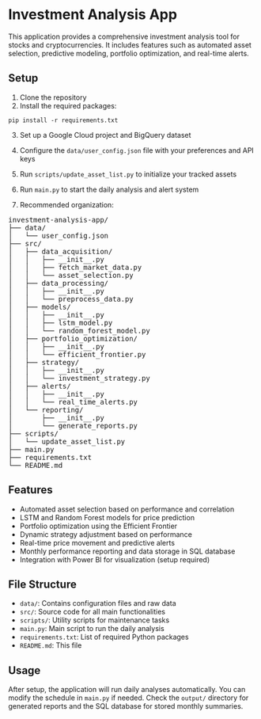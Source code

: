 # Investment Analysis App

This application provides a comprehensive investment analysis tool for stocks and cryptocurrencies. It includes features such as automated asset selection, predictive modeling, portfolio optimization, and real-time alerts.

## Setup

1. Clone the repository
2. Install the required packages:

`pip install -r requirements.txt`

3. Set up a Google Cloud project and BigQuery dataset
4. Configure the `data/user_config.json` file with your preferences and API keys
5. Run `scripts/update_asset_list.py` to initialize your tracked assets
6. Run `main.py` to start the daily analysis and alert system

7. Recommended organization:
<pre>
investment-analysis-app/
├── data/
│   └── user_config.json
├── src/
│   ├── data_acquisition/
│   │   ├── __init__.py
│   │   ├── fetch_market_data.py
│   │   └── asset_selection.py
│   ├── data_processing/
│   │   ├── __init__.py
│   │   └── preprocess_data.py
│   ├── models/
│   │   ├── __init__.py
│   │   ├── lstm_model.py
│   │   └── random_forest_model.py
│   ├── portfolio_optimization/
│   │   ├── __init__.py
│   │   └── efficient_frontier.py
│   ├── strategy/
│   │   ├── __init__.py
│   │   └── investment_strategy.py
│   ├── alerts/
│   │   ├── __init__.py
│   │   └── real_time_alerts.py
│   └── reporting/
│       ├── __init__.py
│       └── generate_reports.py
├── scripts/
│   └── update_asset_list.py
├── main.py
├── requirements.txt
└── README.md
</pre>

## Features

- Automated asset selection based on performance and correlation
- LSTM and Random Forest models for price prediction
- Portfolio optimization using the Efficient Frontier
- Dynamic strategy adjustment based on performance
- Real-time price movement and predictive alerts
- Monthly performance reporting and data storage in SQL database
- Integration with Power BI for visualization (setup required)

## File Structure

- `data/`: Contains configuration files and raw data
- `src/`: Source code for all main functionalities
- `scripts/`: Utility scripts for maintenance tasks
- `main.py`: Main script to run the daily analysis
- `requirements.txt`: List of required Python packages
- `README.md`: This file

## Usage

After setup, the application will run daily analyses automatically. You can modify the schedule in `main.py` if needed. Check the `output/` directory for generated reports and the SQL database for stored monthly summaries.
